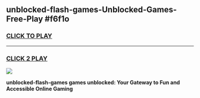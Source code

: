 
## unblocked-flash-games-Unblocked-Games-Free-Play #f6f1o
<h3>
<a href="https://us.freeplayer.one?title=unblocked-flash-games&ref=9M">CLICK TO PLAY</a></h3>
<hr>

<h3>
<a href="https://us.freeplayer.one?title=unblocked-flash-games&ref=9M">CLICK 2 PLAY</a>
  
</h3>

<a href="https://us.freeplayer.one?title=unblocked-flash-games&ref=9M"><img src="https://clearcache.store/games.png"></a>


**unblocked-flash-games games unblocked: Your Gateway to Fun and Accessible Online Gaming**
